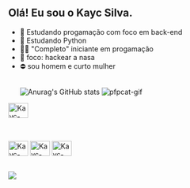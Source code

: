 ## Olá! Eu sou o Kayc Silva.

- 🔭 Estudando progamação com foco em back-end
- 🌱 Estudando Python
- 👨‍💻 "Completo" iniciante em progamação
- 🚀 foco: hackear a nasa
- ⛔ sou homem e curto mulher
  ##
  ![Anurag's GitHub stats](https://github-readme-stats.vercel.app/api?username=kaycsilva&show_icons=true&theme=merko)
  ![pfpcat-gif](https://user-images.githubusercontent.com/127066304/223225506-b47997b8-9da2-4aff-a800-7411afd23e03.gif)

  
<div>
  <img allgn="cent![Uploading pfpcat-gif.gif…]()
er" alt="Kayc-Python" height="30" width="40" src="https://cdn.jsdelivr.net/gh/devicons/devicon/icons/pycharm/pycharm-original.svg" />
</div>
  
  ##

<div style="display: inline_block"><br>
  <img allgn="center" alt="Kayc-Python" height="30" width="40" src="https://cdn.jsdelivr.net/gh/devicons/devicon/icons/python/python-original.svg" />
  <img allgn="center" alt="Kayc-Python" height="30" width="40" src="https://cdn.jsdelivr.net/gh/devicons/devicon/icons/anaconda/anaconda-original.svg" />
  <img allgn="center" alt="Kayc-Python" height="30" width="40" src="https://cdn.jsdelivr.net/gh/devicons/devicon/icons/pycharm/pycharm-original.svg" />
</div>

##

<dev>
  <a href="https://www.instagram.com/_kaycsilva/" target="_blank" ><img src="https://img.shields.io/badge/Instagram-E4405F?style=for-the-badge&logo=instagram&logoColor=white" target="_blank"></a>
</dev>
